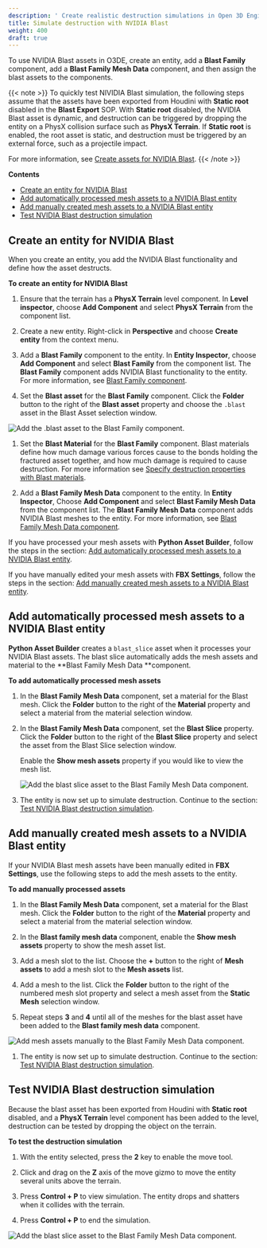 ```yaml
---
description: ' Create realistic destruction simulations in Open 3D Engine with NVIDIA Blast. '
title: Simulate destruction with NVIDIA Blast
weight: 400
draft: true
---
```



To use NVIDIA Blast assets in O3DE, create an entity, add a **Blast Family** component, add a **Blast Family Mesh Data** component, and then assign the blast assets to the components.

{{< note >}}
To quickly test NIVIDIA Blast simulation, the following steps assume that the assets have been exported from Houdini with **Static root** disabled in the **Blast Export** SOP. With **Static root** disabled, the NVIDIA Blast asset is dynamic, and destruction can be triggered by dropping the entity on a PhysX collision surface such as **PhysX Terrain**. If **Static root** is enabled, the root asset is static, and destruction must be triggered by an external force, such as a projectile impact.

For more information, see [Create assets for NVIDIA Blast](/docs/user-guide/interactivity/physics/nvidia-blast/create-blast-asset).
{{< /note >}}

**Contents**
- [Create an entity for NVIDIA Blast](#create-an-entity-for-nvidia-blast)
- [Add automatically processed mesh assets to a NVIDIA Blast entity](#add-automatically-processed-mesh-assets-to-a-nvidia-blast-entity)
- [Add manually created mesh assets to a NVIDIA Blast entity](#add-manually-created-mesh-assets-to-a-nvidia-blast-entity)
- [Test NVIDIA Blast destruction simulation](#test-nvidia-blast-destruction-simulation)

## Create an entity for NVIDIA Blast 

When you create an entity, you add the NVIDIA Blast functionality and define how the asset destructs.

**To create an entity for NVIDIA Blast**

1. Ensure that the terrain has a **PhysX Terrain** level component. In **Level inspector**, choose **Add Component** and select **PhysX Terrain** from the component list.

1. Create a new entity. Right-click in **Perspective** and choose **Create entity** from the context menu.

1. Add a **Blast Family** component to the entity. In **Entity Inspector**, choose **Add Component** and select **Blast Family** from the component list. The **Blast Family** component adds NVIDIA Blast functionality to the entity. For more information, see [Blast Family component](/docs/user-guide/components/reference/destruction/blast-family/).

1. Set the **Blast asset** for the **Blast Family** component. Click the **Folder** button to the right of the **Blast asset** property and choose the `.blast` asset in the Blast Asset selection window.

![Add the .blast asset to the Blast Family component.](/images/user-guide/physx/blast/ui-blast-add-blast-asset.png)

1. Set the **Blast Material** for the **Blast Family** component. Blast materials define how much damage various forces cause to the bonds holding the fractured asset together, and how much damage is required to cause destruction. For more information see [Specify destruction properties with Blast materials](/docs/user-guide/interactivity/physics/nvidia-blast/materials/).

1. Add a **Blast Family Mesh Data** component to the entity. In **Entity Inspector**, Choose **Add Component** and select **Blast Family Mesh Data** from the component list. The **Blast Family Mesh Data** component adds NVIDIA Blast meshes to the entity. For more information, see [Blast Family Mesh Data component](/docs/user-guide/components/reference/destruction/blast-family-mesh-data/).

If you have processed your mesh assets with **Python Asset Builder**, follow the steps in the section: [Add automatically processed mesh assets to a NVIDIA Blast entity](#add-automatically-processed-mesh-assets-to-a-nvidia-blast-entity).

If you have manually edited your mesh assets with **FBX Settings**, follow the steps in the section: [Add manually created mesh assets to a NVIDIA Blast entity](#add-manually-created-mesh-assets-to-a-nvidia-blast-entity).

## Add automatically processed mesh assets to a NVIDIA Blast entity 

**Python Asset Builder** creates a `blast_slice` asset when it processes your NVIDIA Blast assets. The blast slice automatically adds the mesh assets and material to the **Blast Family Mesh Data **component.

**To add automatically processed mesh assets**

1. In the **Blast Family Mesh Data** component, set a material for the Blast mesh. Click the **Folder** button to the right of the **Material** property and select a material from the material selection window.

1. In the **Blast Family Mesh Data** component, set the **Blast Slice** property. Click the **Folder** button to the right of the **Blast Slice** property and select the asset from the Blast Slice selection window.

   Enable the **Show mesh assets** property if you would like to view the mesh list.

   ![Add the blast slice asset to the Blast Family Mesh Data component.](/images/user-guide/physx/blast/ui-blast-add-blast-mesh-data.png)

1. The entity is now set up to simulate destruction. Continue to the section: [Test NVIDIA Blast destruction simulation](#test-nvidia-blast-destruction-simulation).

## Add manually created mesh assets to a NVIDIA Blast entity 

If your NVIDIA Blast mesh assets have been manually edited in **FBX Settings**, use the following steps to add the mesh assets to the entity.

**To add manually processed assets**

1. In the **Blast Family Mesh Data** component, set a material for the Blast mesh. Click the **Folder** button to the right of the **Material** property and select a material from the material selection window.

1. In the **Blast family mesh data** component, enable the **Show mesh assets** property to show the mesh asset list.

1. Add a mesh slot to the list. Choose the **+** button to the right of **Mesh assets** to add a mesh slot to the **Mesh assets** list.

1. Add a mesh to the list. Click the **Folder** button to the right of the numbered mesh slot property and select a mesh asset from the **Static Mesh** selection window.

1. Repeat steps **3** and **4** until all of the meshes for the blast asset have been added to the **Blast family mesh data** component.

![Add mesh assets manually to the Blast Family Mesh Data component.](/images/user-guide/physx/blast/ui-blast-family-mesh-data-add-mesh.png)

1. The entity is now set up to simulate destruction. Continue to the section: [Test NVIDIA Blast destruction simulation](#test-nvidia-blast-destruction-simulation).

## Test NVIDIA Blast destruction simulation 

Because the blast asset has been exported from Houdini with **Static root** disabled, and a **PhysX Terrain** level component has been added to the level, destruction can be tested by dropping the object on the terrain.

**To test the destruction simulation**

1. With the entity selected, press the **2** key to enable the move tool.

1. Click and drag on the **Z** axis of the move gizmo to move the entity several units above the terrain.

1.  Press **Control + P** to view simulation. The entity drops and shatters when it collides with the terrain.

1.  Press **Control + P** to end the simulation.

![Add the blast slice asset to the Blast Family Mesh Data component.](/images/user-guide/physx/blast/anim-nvidia-blast-view-simulation.gif)
